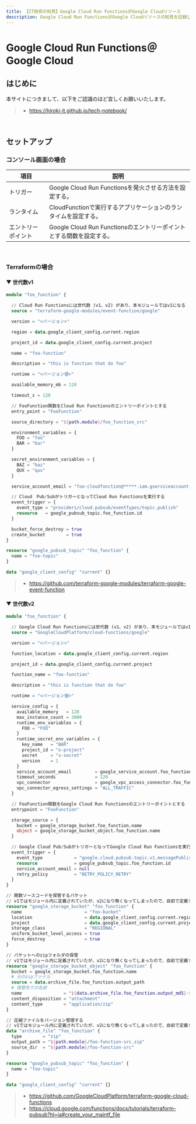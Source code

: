 ```yaml
---
title: 【IT技術の知見】Google Cloud Run Functions＠Google Cloudリソース
description: Google Cloud Run Functions＠Google Cloudリソースの知見を記録しています。
---
```


# Google Cloud Run Functions＠Google Cloud

## はじめに

本サイトにつきまして、以下をご認識のほど宜しくお願いいたします。

> - https://hiroki-it.github.io/tech-notebook/

<br>

## セットアップ

### コンソール画面の場合

| 項目               | 説明                                                                 |
| ------------------ | -------------------------------------------------------------------- |
| トリガー           | Google Cloud Run Functionsを発火させる方法を設定する。               |
| ランタイム         | CloudFunctionで実行するアプリケーションのランタイムを設定する。      |
| エントリーポイント | Google Cloud Run Functionsのエントリーポイントとする関数を設定する。 |

<br>

### Terraformの場合

#### ▼ 世代数v1

```terraform
module "foo_function" {

  // Cloud Run Functionsには世代数 (v1、v2) があり、本モジュールではv1になる
  source = "terraform-google-modules/event-function/google"

  version = "<バージョン>"

  region = data.google_client_config.current.region

  project_id = data.google_client_config.current.project

  name = "foo-function"

  description = "this is function that do foo"

  runtime = "<バージョン値>"

  available_memory_mb = 128

  timeout_s = 120

  // FooFunction関数をCloud Run Functionsのエントリーポイントとする
  entry_point = "FooFunction"

  source_directory = "${path.module}/foo_function_src"

  environment_variables = {
    FOO = "foo"
    BAR = "bar"
  }

  secret_environment_variables = {
    BAZ = "baz"
    QUX = "qux"
  }

  service_account_email = "foo-cloudfunction@*****.iam.gserviceaccount.com"

  // Cloud　Pub/SubがトリガーとなってCloud Run Functionsを実行する
  event_trigger = {
    event_type = "providers/cloud.pubsub/eventTypes/topic.publish"
    resource   = google_pubsub_topic.foo_function.id
  }

  bucket_force_destroy = true
  create_bucket        = true
}

resource "google_pubsub_topic" "foo_function" {
  name = "foo-topic"
}

data "google_client_config" "current" {}
```

> - https://github.com/terraform-google-modules/terraform-google-event-function

#### ▼ 世代数v2

```terraform
module "foo_function" {

  // Google Cloud Run Functionsには世代数 (v1、v2) があり、本モジュールではv1になる
  source = "GoogleCloudPlatform/cloud-functions/google"

  version = "<バージョン>"

  function_location = data.google_client_config.current.region

  project_id = data.google_client_config.current.project

  function_name = "foo-function"

  description = "this is function that do foo"

  runtime = "<バージョン値>"

  service_config = {
    available_memory   = 128
    max_instance_count = 3000
    runtime_env_variables = {
      FOO = "FOO"
    }
    runtime_secret_env_variables = {
      key_name   = "BAR"
      project_id = "x-project"
      secret     = "x-secret"
      version    = 1
    }
    service_account_email         = google_service_account.foo_function.email
    timeout_seconds               = 120
    vpc_connector                 = google_vpc_access_connector.foo_function.id
    vpc_connector_egress_settings = "ALL_TRAFFIC"
  }

  // FooFunction関数をGoogle Cloud Run Functionsのエントリーポイントとする
  entrypoint = "FooFunction"

  storage_source = {
    bucket = google_storage_bucket.foo_function.name
    object = google_storage_bucket_object.foo_function.name
  }

  // Google Cloud Pub/SubがトリガーとなってGoogle Cloud Run Functionsを実行する
  event_trigger = {
    event_type            = "google.cloud.pubsub.topic.v1.messagePublished"
    resource              = google_pubsub_topic.foo_function.id
    service_account_email = null
    retry_policy          = "RETRY_POLICY_RETRY"
  }
}

// 関数ソースコードを保管するバケット
// v1ではモジュール内に定義されていたが、v2になり無くなってしまったので、自前で定義する必要がある
resource "google_storage_bucket" "foo_function" {
  name                        = "foo-bucket"
  location                    = data.google_client_config.current.region
  project                     = data.google_client_config.current.project
  storage_class               = "REGIONAL"
  uniform_bucket_level_access = true
  force_destroy               = true
}

// バケットへのzipフォルダの保管
// v1ではモジュール内に定義されていたが、v2になり無くなってしまったので、自前で定義する必要がある
resource "google_storage_bucket_object" "foo_function" {
  bucket = google_storage_bucket.foo_function.name
  # 元のzipファイル
  source = data.archive_file.foo_function.output_path
  # 保管先での名前
  name                = "${data.archive_file.foo_function.output_md5}-${basename(data.archive_file.foo_function.output_path)}
  content_disposition = "attachment"
  content_type        = "application/zip"
}

// 圧縮ファイルをバージョン管理する
// v1ではモジュール内に定義されていたが、v2になり無くなってしまったので、自前で定義する必要がある
data "archive_file" "foo_function" {
  type        = "zip"
  output_path = "${path.module}/foo-function-src.zip"
  source_dir  = "${path.module}/foo-function-src"
}

resource "google_pubsub_topic" "foo_function" {
  name = "foo-topic"
}

data "google_client_config" "current" {}
```

> - https://github.com/GoogleCloudPlatform/terraform-google-cloud-functions
> - https://cloud.google.com/functions/docs/tutorials/terraform-pubsub?hl=ja#create_your_maintf_file

<br>
